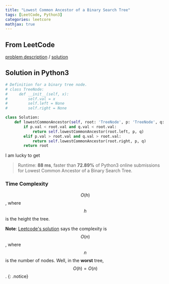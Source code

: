 ```yaml
---
title: "Lowest Common Ancestor of a Binary Search Tree"
tags: [LeetCode, Python3]
categories: leetcore
mathjax: true
---
```


## From LeetCode
[problem description](https://leetcode.com/problems/lowest-common-ancestor-of-a-binary-search-tree/)
/
[solution][solution_link]

## Solution in Python3
```python
# Definition for a binary tree node.
# class TreeNode:
#     def __init__(self, x):
#         self.val = x
#         self.left = None
#         self.right = None

class Solution:
    def lowestCommonAncestor(self, root: 'TreeNode', p: 'TreeNode', q: 'TreeNode') -> 'TreeNode':
        if p.val < root.val and q.val < root.val:
            return self.lowestCommonAncestor(root.left, p, q)
        elif p.val > root.val and q.val > root.val:
            return self.lowestCommonAncestor(root.right, p, q)
        return root       
```
I am lucky to get
> Runtime: **88 ms**, faster than **72.89%** of Python3 online submissions for Lowest Common Ancestor of a Binary Search Tree.

### Time Complexity
$$O(h)$$, where $$h$$ is the height the tree.

**Note**: [Leetcode's solution][solution_link] says the complexity is $$O(n)$$, where $$n$$ is the number of nodes. Well, in the **worst** tree, $$O(h) = O(n)$$. 
{: .notice}

[solution_link]: https://leetcode.com/problems/lowest-common-ancestor-of-a-binary-search-tree/solution/